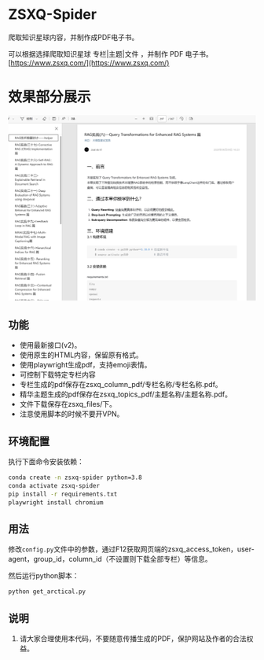 # ZSXQ-Spider
爬取知识星球内容，并制作成PDF电子书。

可以根据选择爬取知识星球 专栏|主题|文件 ，并制作 PDF 电子书。[https://www.zsxq.com/](https://www.zsxq.com/)

# 效果部分展示
![img.png](img.png)

## 功能

* 使用最新接口(v2)。
* 使用原生的HTML内容，保留原有格式。
* 使用playwright生成pdf，支持emoji表情。 
* 可控制下载特定专栏内容
* 专栏生成的pdf保存在zsxq_column_pdf/专栏名称/专栏名称.pdf。
* 精华主题生成的pdf保存在zsxq_topics_pdf/主题名称/主题名称.pdf。
* 文件下载保存在zsxq_files/下。
* 注意使用脚本的时候不要开VPN。

## 环境配置
执行下面命令安装依赖：
```bash
conda create -n zsxq-spider python=3.8
conda activate zsxq-spider
pip install -r requirements.txt
playwright install chromium
```

## 用法
修改`config.py`文件中的参数，通过F12获取网页端的zsxq_access_token，user-agent，group_id，column_id（不设置则下载全部专栏）等信息。

然后运行python脚本：
```bash
python get_arctical.py
```

## 说明

1. 请大家合理使用本代码，不要随意传播生成的PDF，保护网站及作者的合法权益。
